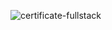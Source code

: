![certificate-fullstack](https://github.com/user-attachments/assets/d6cbb1cf-abb7-42e6-9269-2138e54ab517)
